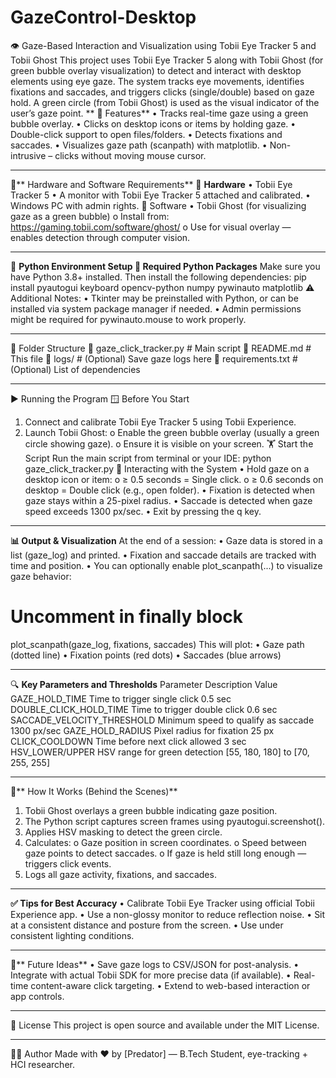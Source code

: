 # GazeControl-Desktop
👁️ Gaze-Based Interaction and Visualization using Tobii Eye Tracker 5 and Tobii Ghost 
This project uses Tobii Eye Tracker 5 along with Tobii Ghost (for green bubble overlay visualization) to detect and interact with desktop elements using eye gaze. The system tracks eye movements, identifies fixations and saccades, and triggers clicks (single/double) based on gaze hold. A green circle (from Tobii Ghost) is used as the visual indicator of the user’s gaze point.
 ** 📌 Features**
    •	Tracks real-time gaze using a green bubble overlay.
    •	Clicks on desktop icons or items by holding gaze.
    •	Double-click support to open files/folders.
    •	Detects fixations and saccades.
    •	Visualizes gaze path (scanpath) with matplotlib.
    •	Non-intrusive – clicks without moving mouse cursor.
________________________________________
🔧** Hardware and Software Requirements**
💠 **Hardware**
        •	Tobii Eye Tracker 5
        •	A monitor with Tobii Eye Tracker 5 attached and calibrated.
        •	Windows PC with admin rights.
📍 Software
    •	Tobii Ghost (for visualizing gaze as a green bubble)
    o	Install from: https://gaming.tobii.com/software/ghost/
    o	Use for visual overlay — enables detection through computer vision.
________________________________________
🐍 **Python Environment Setup
🧰 Required Python Packages**
Make sure you have Python 3.8+ installed. Then install the following dependencies:
pip install pyautogui keyboard opencv-python numpy pywinauto matplotlib
⚠️ Additional Notes:
•	Tkinter may be preinstalled with Python, or can be installed via system package manager if needed.
•	Admin permissions might be required for pywinauto.mouse to work properly.
________________________________________
📂 Folder Structure
🔹 gaze_click_tracker.py       # Main script
🔹 README.md                   # This file
🔹 logs/                       # (Optional) Save gaze logs here
🔹 requirements.txt            # (Optional) List of dependencies
________________________________________
▶️ Running the Program
🪟 Before You Start
1.	Connect and calibrate Tobii Eye Tracker 5 using Tobii Experience.
2.	Launch Tobii Ghost:
o	Enable the green bubble overlay (usually a green circle showing gaze).
o	Ensure it is visible on your screen.
🏋️ Start the Script
Run the main script from terminal or your IDE:
python gaze_click_tracker.py
🎯 Interacting with the System
•	Hold gaze on a desktop icon or item:
o	≥ 0.5 seconds = Single click.
o	≥ 0.6 seconds on desktop = Double click (e.g., open folder).
•	Fixation is detected when gaze stays within a 25-pixel radius.
•	Saccade is detected when gaze speed exceeds 1300 px/sec.
•	Exit by pressing the q key.
________________________________________
**📊 Output & Visualization**
At the end of a session:
  •	Gaze data is stored in a list (gaze_log) and printed.
  •	Fixation and saccade details are tracked with time and position.
  •	You can optionally enable plot_scanpath(...) to visualize gaze behavior:
  # Uncomment in finally block
  plot_scanpath(gaze_log, fixations, saccades)
  This will plot:
  •	Gaze path (dotted line)
  •	Fixation points (red dots)
  •	Saccades (blue arrows)
________________________________________
🔍 **Key Parameters and Thresholds**
Parameter	Description	Value
GAZE_HOLD_TIME	Time to trigger single click	0.5 sec
DOUBLE_CLICK_HOLD_TIME	Time to trigger double click	0.6 sec
SACCADE_VELOCITY_THRESHOLD	Minimum speed to qualify as saccade	1300 px/sec
GAZE_HOLD_RADIUS	Pixel radius for fixation	25 px
CLICK_COOLDOWN	Time before next click allowed	3 sec
HSV_LOWER/UPPER	HSV range for green detection	[55, 180, 180] to [70, 255, 255]
________________________________________
🧐** How It Works (Behind the Scenes)**
1.	Tobii Ghost overlays a green bubble indicating gaze position.
2.	The Python script captures screen frames using pyautogui.screenshot().
3.	Applies HSV masking to detect the green circle.
4.	Calculates:
o	Gaze position in screen coordinates.
o	Speed between gaze points to detect saccades.
o	If gaze is held still long enough — triggers click events.
5.	Logs all gaze activity, fixations, and saccades.
________________________________________
**✅ Tips for Best Accuracy**
•	Calibrate Tobii Eye Tracker using official Tobii Experience app.
•	Use a non-glossy monitor to reduce reflection noise.
•	Sit at a consistent distance and posture from the screen.
•	Use under consistent lighting conditions.
________________________________________
🧪** Future Ideas**
•	Save gaze logs to CSV/JSON for post-analysis.
•	Integrate with actual Tobii SDK for more precise data (if available).
•	Real-time content-aware click targeting.
•	Extend to web-based interaction or app controls.
________________________________________
📜 License
This project is open source and available under the MIT License.
________________________________________
🧛‍♂️ Author
Made with ❤️ by [Predator] — B.Tech Student, eye-tracking + HCI researcher.
